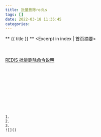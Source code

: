 ```yaml
---
title: 批量删除redis
tags: []
date: 2022-03-18 11:35:45
categories:
---
```

** {{ title }} ** <Excerpt in index | 首页摘要>


<!-- more -->

#### 

```java

```

```java

```
[REDIS 批量删除命令说明](https://blog.csdn.net/caox_nazi/article/details/83653985)

#### 
```java

```

```java

```
![]()

#### 


```java

```

```java

```
![]()
```




1. 
2. 
3. 
![]()